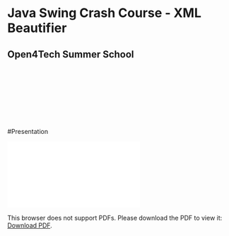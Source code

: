 # Java Swing Crash Course - XML Beautifier
## Open4Tech Summer School

#Presentation
<embed sec="./src/main/resources/img/XML Beautifier.pdf" type="application/pdf">

<object data="./src/main/resources/img/XML_Beautifier.pdf" type="application/pdf" width="700px" height="700px">
    <embed src="./src/main/resources/img/XML_Beautifier.pdf">
        <p>This browser does not support PDFs. Please download the PDF to view it: <a href="http://yoursite.com/the.pdf">Download PDF</a>.</p>
    </embed>
</object>
